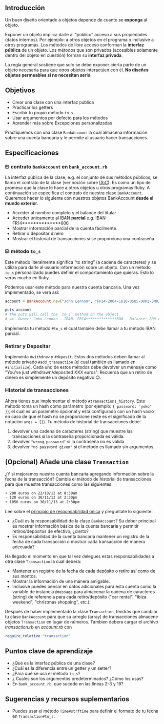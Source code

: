 ## Introducción

Un buen diseño orientado a objetos depende de cuanto se **exponga** al objeto.

Exponer un objeto implica darle al “público” acceso a sus propiedades (datos internos). Por ejemplo: a otros objetos en el programa o inclusive a otros programas. Los métodos de libre acceso conforman la **interfaz pública** de un objeto. Los métodos que son privados (accesibles solamente dentro del objeto en cuestión) forman su **interfaz privada**.

La regla general sostiene que solo se debe exponer cierta parte de un objeto necesaria para que otros objetos interactúen con él. **No diseñes objetos permeables si no necesitan serlo**.

## Objetivos

- Crear una clase con una interfaz pública
- Practicar los getters
- Escribir tu propio método `to_s`
- Usar argumentos por defecto para los métodos
- Aprender más sobre Excepciones personalizadas

Practiquemos con una clase `BankAccount` la cual almacena información sobre una cuenta bancaria y le permite al usuario hacer transacciones.

## Especificaciones

### El contrato `BankAccount` en `bank_account.rb`

La interfaz pública de la clase, e.g. el conjunto de sus métodos públicos, se llama el contrato de la clase (ver noción sobre [DbC](http://en.wikipedia.org/wiki/Design_by_contract)). Es como un tipo de promesa que la clase le hace a otros objetos u otros programas Ruby. A continuación se especifica el contrato de nuestra clase `BankAccount`. Queremos hacer lo siguiente con nuestros objetos BankAccount **desde el mundo exterior**.

* Acceder al nombre completo y el balance del titular
* Acceder únicamente al IBAN **parcial** e.g. IBAN: FR14**************606
* Mostrar información parcial de la cuenta fácilmente.
* Retirar o depositar dinero
* Mostrar el historial de transacciones si se proporciona una contraseña.

### El método  `to_s`

Este método literalmente significa “to string” (a cadena de caracteres) y se utiliza para darle al usuario información sobre un objeto. Con un método `to_s` personalizado puedes definir el comportamiento que quieras. Esto lo verás mucho en Ruby.

Podemos usar este método para nuestra cuenta bancaria. Una vez implementado, se verá así:

```ruby
account = BankAccount.new("John Lennon", "FR14-2004-1010-0505-0001-3M02-606", 200, "yoko")

puts account
# the puts will call the `to_s` method on the object
# =>  Owner: John Lennon - IBAN: FR14**************606 - Balance: 200 euros
```

Implementa tu método `#to_s` el cual también debe llamar a tu  método IBAN parcial.

### Retirar y Depositar

Implementa `#withdraw` y `#deposit`. Estos dos métodos deben llamar al método privado `#add_transaction` (el cual también es llamado en `#initialize`). Cada uno de estos métodos debe devolver un mensaje como "You've just withdrawn/deposited XXX euros". Recuerda que un retiro de dinero es simplemente un depósito negativo 😉.

### Historial de transacciones

Ahora tienes que implementar el método `#transactions_history`. Este método toma un hash como parámetro (por ejemplo:  `{ password: 'yoko' }`), el cual es un parámetro opcional y está configurado con un hash vacío en caso de que el hash no se proporcione (este es el significado de la notación `args = {}`). Tu método de historial de transacciones debe:

1. devolver una cadena de caracteres (string) que muestre las transacciones si la contraseña proporcionada es válida.
2. devolver `"wrong password"` si la contraseña no es válida
3. devolver  `"no password given"` si el método es llamado sin argumentos.

## (Opcional) Añade una clase `Transaction`

¿Y si mejoramos nuestra cuenta bancaria agregando información sobre la fecha de la transacción? Cambia el método de historial de transacciones para que muestre transacciones como las siguientes:

```bash
+ 200 euros on 22/10/13 at 8:30am
- 120 euros on 30/11/13 at 2:30pm
+ 1050 euros on 30/11/13 at 2:30pm
```

Lee sobre el [principio de responsabilidad única](http://en.wikipedia.org/wiki/Single_responsibility_principle) y preguntate lo siguiente:
- ¿Cuál es la responsabilidad de la clase `BankAccount`? Su deber principal es mostrar información básica de la cuenta bancaria y permitir retiros/depósitos de efectivo, ¿cierto?
- Es responsabilidad de la cuenta bancaria mantener un registro de la fecha de cada transacción o mostrar cada transacción de manera adecuada?

Ha llegado el momento en que tal vez delegues estas responsabilidades a otra clase `Transaction` la cual deberá:
- Mantener un registro de la fecha de cada depósito o retiro así como de sus montos.
- Mostrar la información de una manera amigable.
- Inclusive puedes pensar en datos adicionales para esta cuenta como la variable de instancia `@message` para almacenar la cadena de caracteres (string) de referencia para cada retiro/depósito ("car rental", "ibiza weekend", "christmas shopping", etc.).

Después de haber implementado la clase `Transaction`, tendrás que cambiar tu clase `BankAccount` para que su arreglo (array) de transacciones almacene objetos `Transaction` en lugar de números. Tambien debera cargar el archivo *transaction.rb* en *account.rb* con

```ruby
require_relative "transaction"
```

## Puntos clave de aprendizaje

- ¿Qué es la interfaz pública de una clase?
- ¿Cuál es la diferencia entre un getter y un setter?
- ¿Para qué se usa el método `to_s`?
- ¿ Cuales son los argumentos predeterminados? ¿Cómo los usas?
- En `bank_account.rb`, que sucede en las líneas 2-3 y 19?

## Sugerencias y recursos suplementarios

- Puedes usar el método `Time#strftime` para definir el formato de tu fecha en `Transaction#to_s`.
